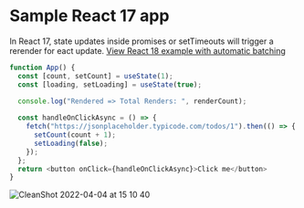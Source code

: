 # Sample React 17 app

In React 17, state updates inside promises or setTimeouts will trigger a rerender for eact update.  [View React 18 example with automatic batching](https://github.com/loringabriel/react-18-automatic-batching)

```javascript
function App() {
  const [count, setCount] = useState(1);
  const [loading, setLoading] = useState(true);
  
  console.log("Rendered => Total Renders: ", renderCount);

  const handleOnClickAsync = () => {
    fetch("https://jsonplaceholder.typicode.com/todos/1").then(() => {
      setCount(count + 1);
      setLoading(false);
    });
  };
  return <button onClick={handleOnClickAsync}>Click me</button>
}
```

![CleanShot 2022-04-04 at 15 10 40](https://user-images.githubusercontent.com/28633412/161541785-6c32c806-3a10-42f2-a237-e05c361db3e1.gif)
